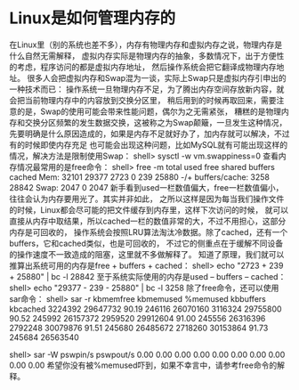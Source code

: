 Linux是如何管理内存的
=====
在Linux里（别的系统也差不多），内存有物理内存和虚拟内存之说，物理内存是什么自然无需解释，
虚拟内存实际是物理内存的抽象，多数情况下，出于方便性的考虑，程序访问的都是虚拟内存地址，
然后操作系统会把它翻译成物理内存地址。
很多人会把虚拟内存和Swap混为一谈，实际上Swap只是虚拟内存引申出的一种技术而已：
操作系统一旦物理内存不足，为了腾出内存空间存放新内容，就会把当前物理内存中的内容放到交换分区里，
稍后用到的时候再取回来，需要注意的是，Swap的使用可能会带来性能问题，偶尔为之无需紧张，
糟糕的是物理内存和交换分区频繁的发生数据交换，这被称之为Swap颠簸，一旦发生这种情况，
先要明确是什么原因造成的，如果是内存不足就好办了，加内存就可以解决，不过有的时候即使内存充足
也可能会出现这种问题，比如MySQL就有可能出现这样的情况，解决方法是限制使用Swap：
shell> sysctl -w vm.swappiness=0
查看内存情况最常用的是free命令：
shell> free -m
             total       used       free     shared    buffers     cached
Mem:         32101      29377       2723          0        239      25880
-/+ buffers/cache:       3258      28842
Swap:         2047          0       2047
新手看到used一栏数值偏大，free一栏数值偏小，往往会认为内存要用光了。其实并非如此，
之所以这样是因为每当我们操作文件的时候，Linux都会尽可能的把文件缓存到内存里，这样下次访问的时候，
就可以直接从内存中取结果，所以cached一栏的数值非常的大，不过不用担心，这部分内存是可回收的，
操作系统会按照LRU算法淘汰冷数据。除了cached，还有一个buffers，它和cached类似，也是可回收的，
不过它的侧重点在于缓解不同设备的操作速度不一致造成的阻塞，这里就不多做解释了。
知道了原理，我们就可以推算出系统可用的内存是free + buffers + cached：
shell> echo "2723 + 239 + 25880" | bc -l
28842
至于系统实际使用的内存是used – buffers – cached：
shell> echo "29377 - 239 - 25880" | bc -l
3258
除了free命令，还可以使用sar命令：
shell> sar -r
kbmemfree kbmemused  %memused kbbuffers  kbcached
  3224392  29647732     90.19    246116  26070160
  3116324  29755800     90.52    245992  26157372
  2959520  29912604     91.00    245556  26316396
  2792248  30079876     91.51    245680  26485672
  2718260  30153864     91.73    245684  26563540

shell> sar -W
pswpin/s pswpout/s
    0.00      0.00
    0.00      0.00
    0.00      0.00
    0.00      0.00
    0.00      0.00
希望你没有被%memused吓到，如果不幸言中，请参考free命令的解释。
